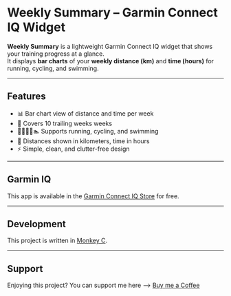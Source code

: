 # Weekly Summary – Garmin Connect IQ Widget

**Weekly Summary** is a lightweight Garmin Connect IQ widget that shows your training progress at a glance.  
It displays **bar charts** of your **weekly distance (km)** and **time (hours)** for running, cycling, and swimming.

---

## Features

- 📊 Bar chart view of distance and time per week  
- 📅 Covers 10 trailing weeks weeks  
- 🏃‍♂️🚴‍♀️🏊 Supports running, cycling, and swimming  
- 🔢 Distances shown in kilometers, time in hours  
- ⚡ Simple, clean, and clutter-free design  

---

## Garmin IQ

This app is available in the [Garmin Connect IQ Store](https://apps.garmin.com/apps/b5a011ff-d53a-40b6-ba03-cae6b2e3385c) for free. 

---

## Development

This project is written in [Monkey C](https://developer.garmin.com/connect-iq/monkey-c/).  

---

## Support

Enjoying this project? You can support me here --> [Buy me a Coffee](http://buymeacoffee.com/tri2code)